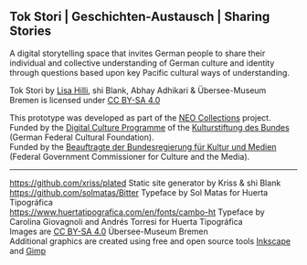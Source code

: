## Tok Stori | Geschichten-Austausch | Sharing Stories

A digital storytelling space that invites German people to share their individual and collective understanding of German culture and identity through questions based upon key Pacific cultural ways of understanding.

Tok Stori by [Lisa Hilli](https://lisahilli.com/), shi Blank, Abhay Adhikari &amp; Übersee-Museum Bremen is licensed under [CC BY-SA 4.0](http://creativecommons.org/licenses/by-sa/4.0/)

This prototype was developed as part of the <a href="https://medium.com/neocollections" target="_blank">NEO Collections</a> project.  
Funded by the <a href="https://www.kulturstiftung-des-bundes.de/en/programmes_projects/film_and_new_media/detail/digital_culture.html" target="_blank">Digital Culture Programme</a> of the <a href="https://www.kulturstiftung-des-bundes.de/en" target="_blank">Kulturstiftung des Bundes</a> (German Federal Cultural Foundation).  
Funded by the <a href="https://www.bundesregierung.de/breg-de/bundesregierung/bundeskanzleramt/staatsministerin-fuer-kultur-und-medien" target="_blank">Beauftragte der Bundesregierung für Kultur und Medien</a> (Federal Government Commissioner for Culture and the Media).


-----------------
https://github.com/xriss/plated Static site generator by Kriss & shi Blank  
https://github.com/solmatas/Bitter Typeface by Sol Matas for Huerta Tipográfica  
https://www.huertatipografica.com/en/fonts/cambo-ht Typeface by Carolina Giovagnoli and Andrés Torresi for Huerta Tipográfica  
Images are [CC BY-SA 4.0](https://creativecommons.org/licenses/by-sa/4.0/) Übersee-Museum Bremen  
Additional graphics are created using free and open source tools [Inkscape](https://inkscape.org/) and [Gimp](https://www.gimp.org/)
